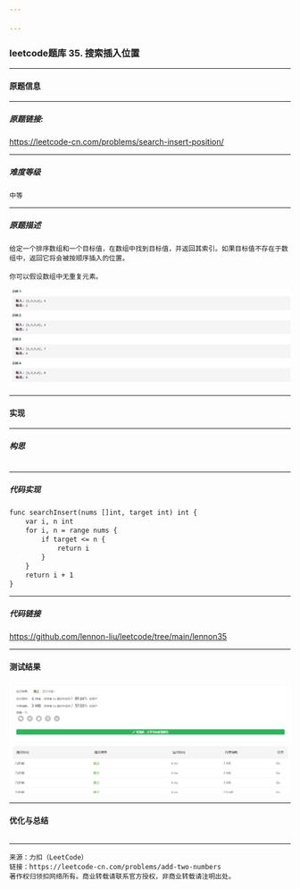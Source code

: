 ```yaml
---

---
```


### leetcode题库 35. 搜索插入位置

---
#### 原题信息

---
##### 原题链接:

https://leetcode-cn.com/problems/search-insert-position/

---
##### 难度等级
```
中等
```

---
##### 原题描述
```
给定一个排序数组和一个目标值，在数组中找到目标值，并返回其索引。如果目标值不存在于数组中，返回它将会被按顺序插入的位置。

你可以假设数组中无重复元素。
```

![example1](/img/lennon35/example.png)

---
#### 实现

---
##### 构思
```

```
---
##### 代码实现
```
func searchInsert(nums []int, target int) int {
	var i, n int
	for i, n = range nums {
		if target <= n {
			return i
		}
	}
	return i + 1
}
```
---
##### 代码链接

https://github.com/lennon-liu/leetcode/tree/main/lennon35

---
#### 测试结果

![lennon2](/img/lennon35/lennon35.png)

----
#### 优化与总结
```

```

---
```
来源：力扣（LeetCode）
链接：https://leetcode-cn.com/problems/add-two-numbers
著作权归领扣网络所有。商业转载请联系官方授权，非商业转载请注明出处。
```
